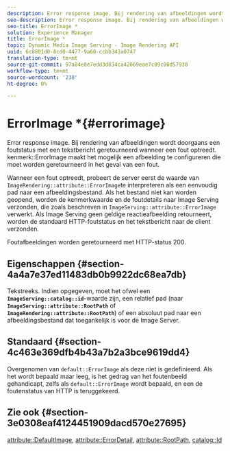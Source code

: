 ```yaml
---
description: Error response image. Bij rendering van afbeeldingen wordt doorgaans een foutstatus met een tekstbericht geretourneerd wanneer een fout optreedt. kenmerk ErrorImage maakt het mogelijk een afbeelding te configureren die moet worden geretourneerd in het geval van een fout.
seo-description: Error response image. Bij rendering van afbeeldingen wordt doorgaans een foutstatus met een tekstbericht geretourneerd wanneer een fout optreedt. kenmerk ErrorImage maakt het mogelijk een afbeelding te configureren die moet worden geretourneerd in het geval van een fout.
seo-title: ErrorImage *
solution: Experience Manager
title: ErrorImage *
topic: Dynamic Media Image Serving - Image Rendering API
uuid: 6c8801d0-8cd0-4477-9a60-ccbb343a0747
translation-type: tm+mt
source-git-commit: 97a84e8e7edd3d834ca42069eae7c09c00d57938
workflow-type: tm+mt
source-wordcount: '238'
ht-degree: 0%

---
```



# ErrorImage *{#errorimage}

Error response image. Bij rendering van afbeeldingen wordt doorgaans een foutstatus met een tekstbericht geretourneerd wanneer een fout optreedt. kenmerk::ErrorImage maakt het mogelijk een afbeelding te configureren die moet worden geretourneerd in het geval van een fout.

Wanneer een fout optreedt, probeert de server eerst de waarde van `ImageRendering::attribute::ErrorImage`te interpreteren als een eenvoudig pad naar een afbeeldingsbestand. Als het bestand niet kan worden geopend, worden de kenmerkwaarde en de foutdetails naar Image Serving verzonden, die zoals beschreven in `ImageServing::attribute::ErrorImage` verwerkt. Als Image Serving geen geldige reactieafbeelding retourneert, worden de standaard HTTP-foutstatus en het tekstbericht naar de client verzonden.

Foutafbeeldingen worden geretourneerd met HTTP-status 200.

## Eigenschappen {#section-4a4a7e37ed11483db0b9922dc68ea7db}

Tekstreeks. Indien opgegeven, moet het ofwel een **`ImageServing::catalog::id`**-waarde zijn, een relatief pad (naar **`ImageServing::attribute::RootPath`** of **`ImageRendering::attribute::RootPath`**) of een absoluut pad naar een afbeeldingsbestand dat toegankelijk is voor de Image Server.

## Standaard {#section-4c463e369dfb4b43a7b2a3bce9619dd4}

Overgenomen van `default::ErrorImage` als deze niet is gedefinieerd. Als het wordt bepaald maar leeg, is het gedrag van het foutenbeeld gehandicapt, zelfs als `default::ErrorImage` wordt bepaald, en een de foutenstatus van HTTP is teruggekeerd.

## Zie ook {#section-3e0308eaf4124451909dacd570e27695}

[attribute::DefaultImage](../../../../../ir-api/material-cat/image-rendering-api-ref/c-ir-material-catalog/c-ir-attributes-reference/r-ir-defaultpix.md#reference-102c98f9b5d24d2aaaeb756653fb0e6f),  [attribute::ErrorDetail](../../../../../ir-api/material-cat/image-rendering-api-ref/c-ir-material-catalog/c-ir-attributes-reference/r-ir-errordetail.md#reference-123b56eed6cf49cea6e0490672b7c53b),  [attribute::RootPath](../../../../../ir-api/material-cat/image-rendering-api-ref/c-ir-material-catalog/c-ir-attributes-reference/r-ir-rootpath.md#reference-a4d7c96b62e14fcbad1740c702f160f3),  [catalog::Id](../../../../../ir-api/material-cat/image-rendering-api-ref/c-ir-material-catalog/c-ir-material-data-reference/r-ir-id.md#reference-cba2a53a952e403fb57a4e8569f9cf85)
